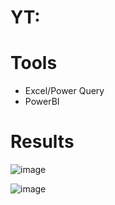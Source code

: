 # YT:
# Tools
- Excel/Power Query
- PowerBI

# Results
![image](https://github.com/user-attachments/assets/56c424f0-aebb-4f3d-a8e2-755d84cd0b33)




![image](https://github.com/user-attachments/assets/8d7bdbea-b3a0-4336-ac29-8bbfcbc9c17a)
